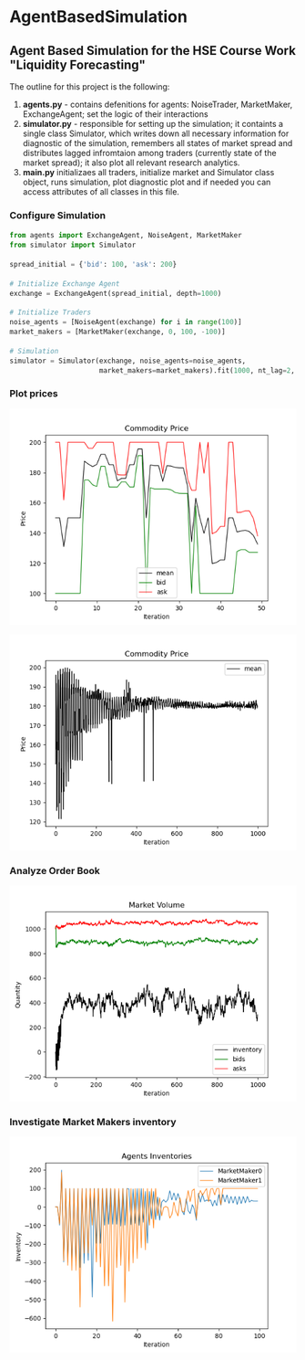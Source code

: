 # AgentBasedSimulation
## Agent Based Simulation for the HSE Course Work "Liquidity Forecasting"

The outline for this project is the following:
1. **agents.py** - contains defenitions for agents: NoiseTrader, MarketMaker, ExchangeAgent; set the logic of their interactions
2. **simulator.py** - responsible for setting up the simulation; it containts a single class Simulator, which writes down all necessary information for diagnostic
of the simulation, remembers all states of market spread and distributes lagged infromtaion among traders (currently state of the market spread); it also
plot all relevant research analytics.
3. **main.py**  initializaes all traders, initialize market and Simulator class object, runs simulation, plot diagnostic plot and if needed you can access attributes
of all classes in this file.
   
### Configure Simulation

```Python
from agents import ExchangeAgent, NoiseAgent, MarketMaker
from simulator import Simulator

spread_initial = {'bid': 100, 'ask': 200}

# Initialize Exchange Agent
exchange = ExchangeAgent(spread_initial, depth=1000)

# Initialize Traders
noise_agents = [NoiseAgent(exchange) for i in range(100)]
market_makers = [MarketMaker(exchange, 0, 100, -100)]

# Simulation
simulator = Simulator(exchange, noise_agents=noise_agents,
                      market_makers=market_makers).fit(1000, nt_lag=2, mm_lag=2)
```

### Plot prices

![img.png](img.png)

![img_1.png](img_1.png)

### Analyze Order Book
![img_2.png](img_2.png)

### Investigate Market Makers inventory
![img_3.png](img_3.png)
